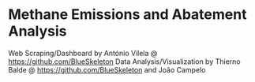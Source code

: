 # Methane Emissions and Abatement Analysis

Web Scraping/Dashboard by António Vilela @ https://github.com/BlueSkeleton
Data Analysis/Visualization by Thierno Balde @ https://github.com/BlueSkeleton and João Campelo
